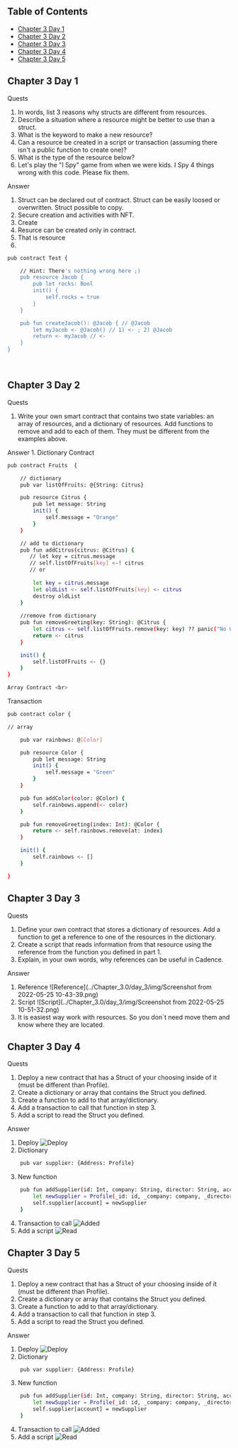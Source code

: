 ## Table of Contents
- [Chapter 3 Day 1](#Chapter-3-Day-1)
- [Chapter 3 Day 2](#Chapter-3-Day-2)
- [Chapter 3 Day 3](#Chapter-3-Day-3)
- [Chapter 3 Day 4](#Chapter-3-Day-4)
- [Chapter 3 Day 5](#Chapter-3-Day-5)

## Chapter 3 Day 1
Quests
1. In words, list 3 reasons why structs are different from resources.
2. Describe a situation where a resource might be better to use than a struct.
3. What is the keyword to make a new resource?
4. Can a resource be created in a script or transaction (assuming there isn't a public function to create one)?
5. What is the type of the resource below?
6. Let's play the "I Spy" game from when we were kids. I Spy 4 things wrong with this code. Please fix them.

Answer
1. Struct can be declared out of contract. Struct can be easily loosed or overwritten. Struct possible to copy. 
2. Secure creation and activities with NFT.
3. Create
4. Resurce can be created only in contract. 
5. That is resource
6. 
```bash
pub contract Test {

    // Hint: There's nothing wrong here ;)
    pub resource Jacob {
        pub let rocks: Bool
        init() {
            self.rocks = true
        }
    }

    pub fun createJacob(): @Jacob { // @Jacob
        let myJacob <- @Jacob() // 1) <- ; 2) @Jacob 
        return <- myJacob // <- 
    }
}

```
<br>



## Chapter 3 Day 2
Quests
1. Write your own smart contract that contains two state variables: an array of resources, and a dictionary of resources. Add functions to remove and add to each of them. They must be different from the examples above.


Answer
1. 
Dictionary Contract <br>

```bash
pub contract Fruits  {

    // dictionary 
    pub var listOfFruits: @{String: Citrus}

    pub resource Citrus {
        pub let message: String
        init() {
            self.message = "Orange"
        }
    }

    // add to dictionary
    pub fun addCitrus(citrus: @Citrus) {
       // let key = citrus.message
       // self.listOfFruits[key] <-! citrus
       // or 
        
        let key = citrus.message
        let oldList <- self.listOfFruits[key] <- citrus
        destroy oldList
    }
    
    //remove from dictionary 
    pub fun removeGreeting(key: String): @Citrus {
        let citrus <- self.listOfFruits.remove(key: key) ?? panic("No Citrus")
        return <- citrus
    }

    init() {
        self.listOfFruits <- {}
    }
}

Array Contract <br>

```

Transaction 
```bash
pub contract color {

// array 

    pub var rainbows: @[Color]

    pub resource Color {
        pub let message: String
        init() {
            self.message = "Green"
        }
    }

    pub fun addColor(color: @Color) {
        self.rainbows.append(<- color)
    }

    pub fun removeGreeting(index: Int): @Color {
        return <- self.rainbows.remove(at: index)
    }

    init() {
        self.rainbows <- []
    }

}
```

## Chapter 3 Day 3
Quests
1. Define your own contract that stores a dictionary of resources. Add a function to get a reference to one of the resources in the dictionary.
2. Create a script that reads information from that resource using the reference from the function you defined in part 1.
3. Explain, in your own words, why references can be useful in Cadence.

Answer
1. Reference
![Reference](../Chapter_3.0/day_3/img/Screenshot from 2022-05-25 10-43-39.png)
2. Script
![Script](../Chapter_3.0/day_3/img/Screenshot from 2022-05-25 10-51-32.png)
3. It is easiest way work with resources. So you don`t need move them and know where they are located.


## Chapter 3 Day 4
Quests
1. Deploy a new contract that has a Struct of your choosing inside of it (must be different than Profile).
2. Create a dictionary or array that contains the Struct you defined.
3. Create a function to add to that array/dictionary.
4. Add a transaction to call that function in step 3.
5. Add a script to read the Struct you defined.

Answer
1. Deploy
![Deploy](../img/chapter_2.0_day_4/deploy.png)
2. Dictionary
```bash
    pub var supplier: {Address: Profile}
```
3. New function

```bash
    pub fun addSupplier(id: Int, company: String, director: String, account: Address) {
        let newSupplier = Profile(_id: id, _company: company, _director: director, _account: account)
        self.supplier[account] = newSupplier
    }
```
4. Transaction to call
![Added](../img/chapter_2.0_day_4/added.png)
5. Add a script
![Read](../img/chapter_2.0_day_4/read.png)

## Chapter 3 Day 5
Quests
1. Deploy a new contract that has a Struct of your choosing inside of it (must be different than Profile).
2. Create a dictionary or array that contains the Struct you defined.
3. Create a function to add to that array/dictionary.
4. Add a transaction to call that function in step 3.
5. Add a script to read the Struct you defined.

Answer
1. Deploy
![Deploy](../img/chapter_2.0_day_4/deploy.png)
2. Dictionary
```bash
    pub var supplier: {Address: Profile}
```
3. New function

```bash
    pub fun addSupplier(id: Int, company: String, director: String, account: Address) {
        let newSupplier = Profile(_id: id, _company: company, _director: director, _account: account)
        self.supplier[account] = newSupplier
    }
```
4. Transaction to call
![Added](../img/chapter_2.0_day_4/added.png)
5. Add a script
![Read](../img/chapter_2.0_day_4/read.png)


